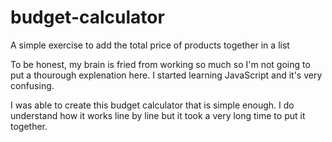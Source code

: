 # budget-calculator
A simple exercise to add the total price of products together in a list

To be honest, my brain is fried from working so much so I'm not going to put a thourough explenation here. I started learning JavaScript and it's very confusing.

I was able to create this budget calculator that is simple enough. I do understand how it works line by line but it took a very long time to put it together.
